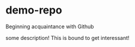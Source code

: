 # demo-repo

Beginning acquaintance with Github

some description!
This is bound to get interessant!
